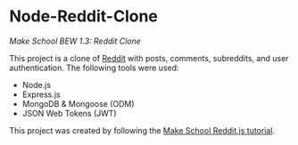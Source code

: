 # Node-Reddit-Clone

<i>Make School BEW 1.3: Reddit Clone</i>

This project is a clone of [Reddit](https://www.reddit.com/) with posts, comments, subreddits, and user authentication. The following tools were used:
<ul>
<li>Node.js</li>
<li>Express.js</li>
<li>MongoDB & Mongoose (ODM)</li>
<li>JSON Web Tokens (JWT)</li>
</ul>

This project was created by following the [Make School Reddit.js tutorial](https://www.makeschool.com/mediabook/oa/tutorials/reddit-clone-in-node-js/technical-planning/). 
